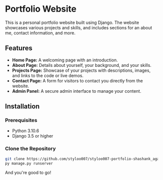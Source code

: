 # Portfolio Website

This is a personal portfolio website built using Django. The website showcases various projects and skills, and includes sections for an about me, contact information, and more.

## Features

- **Home Page:** A welcoming page with an introduction.
- **About Page:** Details about yourself, your background, and your skills.
- **Projects Page:** Showcase of your projects with descriptions, images, and links to the code or live demos.
- **Contact Page:** A form for visitors to contact you directly from the website.
- **Admin Panel:** A secure admin interface to manage your content.

## Installation

### Prerequisites

- Python 3.10.6 
- Django 3.5 or higher

### Clone the Repository

```bash
git clone https://github.com/styloo007/styloo007-portfolio-shashank_agasimani
py manage.py runserver


```

And you're good to go!
